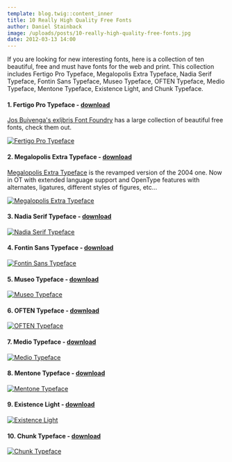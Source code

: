 ```yaml
---
template: blog.twig::content_inner
title: 10 Really High Quality Free Fonts
author: Daniel Stainback
image: /uploads/posts/10-really-high-quality-free-fonts.jpg
date: 2012-03-13 14:00
---
```

<!--excerpt-->If you are looking for new interesting fonts, here is a collection of ten beautiful, free and must have fonts for the web and print.<!--endexcerpt--> This collection includes Fertigo Pro Typeface, Megalopolis Extra Typeface, Nadia Serif Typeface, Fontin Sans Typeface, Museo Typeface, OFTEN Typeface, Medio Typeface, Mentone Typeface, Existence Light, and Chunk Typeface.

#### 1. Fertigo Pro Typeface - [download](http://www.exljbris.com/fertigo.html)
[Jos Buivenga's exljbris Font Foundry](http://www.exljbris.com/) has a large collection of beautiful free fonts, check them out.

[![Fertigo Pro Typeface](/uploads/posts/10-really-high-quality-free-fonts/fertigo_pro_typeface.jpg)](http://www.exljbris.com/fertigo.html)

#### 2. Megalopolis Extra Typeface - [download](http://www.smeltery.net/fonts/megalopolis-extra)
[Megalopolis Extra Typeface](http://www.smeltery.net/fonts/megalopolis-extra) is the revamped version of the 2004 one. Now in OT with extended language support and OpenType features with alternates, ligatures, different styles of figures, etc...

[![Megalopolis Extra Typeface](/uploads/posts/10-really-high-quality-free-fonts/megalopolis_extra.jpg)](http://www.smeltery.net/fonts/megalopolis-extra)

#### 3. Nadia Serif Typeface - [download](http://quersicht.ch/04_labor/04_ft_nadi.html)
[![Nadia Serif Typeface](/uploads/posts/10-really-high-quality-free-fonts/nadia_serif_typeface.jpg)](http://quersicht.ch/04_labor/04_ft_nadi.html)

#### 4. Fontin Sans Typeface - [download](http://www.exljbris.com/fontinsans.html)
[![Fontin Sans Typeface](/uploads/posts/10-really-high-quality-free-fonts/fontin_sans.jpg)](http://www.exljbris.com/fontinsans.html)

#### 5. Museo Typeface - [download](http://www.exljbris.com/museo.html)
[![Museo Typeface](/uploads/posts/10-really-high-quality-free-fonts/museo_typeface.jpg)](http://www.exljbris.com/museo.html)

#### 6. OFTEN Typeface - [download](http://arpad.deviantart.com/art/Often-tf-beta-version-POSTER-54732068)
[![OFTEN Typeface](/uploads/posts/10-really-high-quality-free-fonts/often_typeface.jpg)](http://arpad.deviantart.com/art/Often-tf-beta-version-POSTER-54732068)

#### 7. Medio Typeface - [download](http://www.dotcolon.net/font/font.php?id=3)
[![Medio Typeface](/uploads/posts/10-really-high-quality-free-fonts/medio_typeface.jpg)](http://www.dotcolon.net/font/font.php?id=3)

#### 8. Mentone Typeface - [download](http://www.fontsquirrel.com/fonts/Mentone)
[![Mentone Typeface](/uploads/posts/10-really-high-quality-free-fonts/mentone_typeface.jpg)](http://www.fontsquirrel.com/fonts/Mentone)

#### 9. Existence Light - [download](http://www.dafont.com/font.php?file=existence&amp;page=1&amp;nb_ppp_old=10&amp;text=Type+your+text+here&amp;nb_ppp=10&amp;psize=l&amp;classt=alpha)
[![Existence Light](/uploads/posts/10-really-high-quality-free-fonts/existence_light.jpg)](http://www.dafont.com/font.php?file=existence&amp;page=1&amp;nb_ppp_old=10&amp;text=Type+your+text+here&amp;nb_ppp=10&amp;psize=l&amp;classt=alpha)

#### 10. Chunk Typeface - [download](http://www.theleagueofmoveabletype.com/chunk)
[![Chunk Typeface](/uploads/posts/10-really-high-quality-free-fonts/chunk_typeface.jpg)](http://www.theleagueofmoveabletype.com/chunk)
